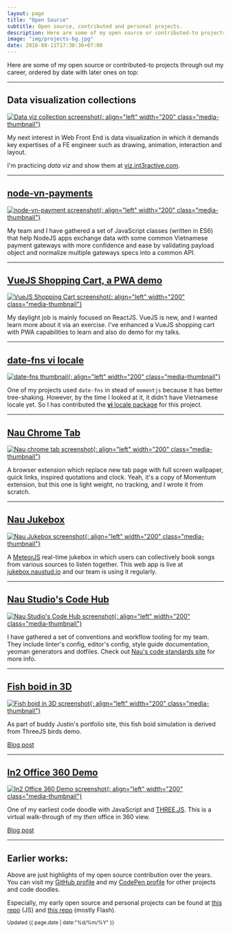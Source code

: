 ```yaml
---
layout: page
title: "Open Source"
subtitle: Open source, contributed and personal projects.
description: Here are some of my open source or contributed-to projects through out my career, ordered by date with later ones on top.
image: "img/projects-bg.jpg"
date: 2018-08-11T17:30:36+07:00
---
```


Here are some of my open source or contributed-to projects through out my career, ordered by date with later ones on top:

---

## Data visualization collections

[![Data viz collection screenshot](/img/projects/data-viz.png){: align="left" width="200" class="media-thumbnail"}](https://viz.int3ractive.com)

My next interest in Web Front End is data visualization in which it demands key expertises of a FE engineer such as drawing, animation, interaction and layout.

I'm practicing _data viz_ and show them at [viz.int3ractive.com](https://viz.int3ractive.com).

---

## [node-vn-payments](https://github.com/naustudio/node-vn-payments)

[![node-vn-payment screenshot](/img/projects/node-vn-payments.png){: align="left" width="200" class="media-thumbnail"}](https://github.com/naustudio/node-vn-payments)

My team and I have gathered a set of JavaScript classes (written in ES6) that help NodeJS apps exchange data with some common Vietnamese payment gateways with more confidence and ease by validating payload object and normalize multiple gateways specs into a common API.

---

## [VueJS Shopping Cart, a PWA demo](https://github.com/trongthanh/vuejs-firebase-shopping-cart)

[![VueJS Shopping Cart screenshot](/img/projects/vue-shop.png){: align="left" width="200" class="media-thumbnail"}](https://github.com/trongthanh/vuejs-firebase-shopping-cart)

My daylight job is mainly focused on ReactJS. VueJS is new, and I wanted learn more about it via an exercise. I've enhanced a VueJS shopping cart with PWA capabilities to learn and also do demo for my talks.

---

## [date-fns vi locale](https://date-fns.org/)

[![date-fns thumbnail](/img/projects/date-fns.png){: align="left" width="200" class="media-thumbnail"}](https://date-fns.org/)

One of my projects used `date-fns` in stead of `momentjs` because it has better tree-shaking. However, by the time I looked at it, it didn't have Vietnamese locale yet. So I has contributed the [**vi** locale package](https://github.com/date-fns/date-fns/tree/v2.0.0-alpha.7/src/locale/vi) for this project.

---

## [Nau Chrome Tab](https://github.com/trongthanh/nau-chrome-tab/)

[![Nau chrome tab screenshot](/img/projects/nau-chrome-tab.jpg){: align="left" width="200" class="media-thumbnail"}](https://github.com/trongthanh/nau-chrome-tab/)

A browser extension which replace new tab page with full screen wallpaper, quick links, inspired quotations and clock. Yeah, it's a copy of Momentum extension, but this one is light weight, no tracking, and I wrote it from scratch.

---

## [Nau Jukebox](https://github.com/naustudio/nau-jukebox)

[![Nau Jukebox screenshot](/img/projects/nau-jukebox.png){: align="left" width="200" class="media-thumbnail"}](https://github.com/naustudio/nau-jukebox)

A [MeteorJS](https://www.meteor.com/) real-time jukebox in which users can collectively book songs from various sources to listen together. This web app is live at [jukebox.naustud.io](https://jukebox.naustud.io) and our team is using it regularly.

---

## [Nau Studio's Code Hub](https://code.naustud.io)

[![Nau Studio's Code Hub screenshot](/img/projects/nau-code.png){: align="left" width="200" class="media-thumbnail"}](https://code.naustud.io)

I have gathered a set of conventions and workflow tooling for my team. They include linter's config, editor's config, style guide documentation, yeoman generators and dotfiles. Check out [Nau's code standards site](https://code.naustud.io) for more info.

---

## [Fish boid in 3D](https://github.com/trongthanh/labs.int3ractive.com/tree/gh-pages/javascript/canvas/fish-boids)

[![Fish boid in 3D screenshot](/img/projects/fish-boids-3d.jpg){: align="left" width="200" class="media-thumbnail"}](https://github.com/trongthanh/labs.int3ractive.com/tree/gh-pages/javascript/canvas/fish-boids)

As part of buddy Justin's portfolio site, this fish boid simulation is derived from ThreeJS birds demo.

[Blog post](https://int3ractive.com/2012/05/fish-boids-threejs-demo.html)

---

## [In2 Office 360 Demo](https://github.com/trongthanh/labs.int3ractive.com/tree/gh-pages/javascript/webgl/panorama)

[![In2 Office 360 Demo screenshot](/img/projects/in2-office-360.jpg){: align="left" width="200" class="media-thumbnail"}](https://github.com/trongthanh/labs.int3ractive.com/tree/gh-pages/javascript/webgl/panorama)

One of my earliest code doodle with JavaScript and [THREE.JS](link-to-threejs). This is a virtual walk-through of my _then_ office in 360 view.

[Blog post](https://int3ractive.com/2011/12/case-study-webgl-360-panorama.html)

---

## Earlier works:

Above are just highlights of my open source contribution over the years. You can visit my [GitHub profile](https://github.com/trongthanh) and my [CodePen profile](https://codepen.io/trongthanh/#) for other projects and code doodles.

Especially, my early open source and personal projects can be found at [this repo](https://github.com/trongthanh/labs.int3ractive.com) (JS) and [this repo](https://github.com/trongthanh/ttt-sources) (mostly Flash).


<p class="text-right"><small class="text-muted">Updated <time datetime="{{page.date | date:"%Y-%m-%d"}}">{{ page.date | date:"%d/%m/%Y" }}</time></small></p>
